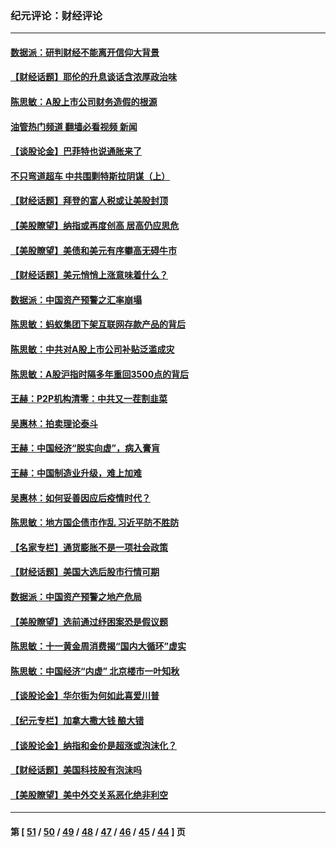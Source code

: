 ### 纪元评论：财经评论
---
#### [数据派：研判财经不能离开信仰大背景](../../pages/nsc1026/n12932684.md?05130330) 
#### [【财经话题】耶伦的升息谈话含浓厚政治味](../../pages/nsc1026/n12927299.md?05130330) 
#### [陈思敏：A股上市公司财务造假的根源](../../pages/nsc1026/n11229323.md?05130330) 
#### [油管热门频道 翻墙必看视频 新闻](ok?05130330)
#### [【谈股论金】巴菲特也说通胀来了](../../pages/nsc1026/n12922463.md?05130330) 
#### [不只弯道超车 中共围剿特斯拉阴谋（上）](../../pages/nsc1026/n12919595.md?05130330) 
#### [【财经话题】拜登的富人税或让美股封顶](../../pages/nsc1026/n12899125.md?05130330) 
#### [【美股瞭望】纳指或再度创高 居高仍应思危](../../pages/nsc1026/n12878350.md?05130330) 
#### [【美股瞭望】美债和美元有序攀高无碍牛市](../../pages/nsc1026/n12844459.md?05130330) 
#### [【财经话题】美元悄悄上涨意味着什么？](../../pages/nsc1026/n12798222.md?05130330) 
#### [数据派：中国资产预警之汇率崩塌](../../pages/nsc1026/n12774242.md?05130330) 
#### [陈思敏：蚂蚁集团下架互联网存款产品的背后](../../pages/nsc1026/n12719862.md?05130330) 
#### [陈思敏：中共对A股上市公司补贴泛滥成灾](../../pages/nsc1026/n12713263.md?05130330) 
#### [陈思敏：A股沪指时隔多年重回3500点的背后](../../pages/nsc1026/n12675538.md?05130330) 
#### [王赫：P2P机构清零：中共又一茬割韭菜](../../pages/nsc1026/n12614544.md?05130330) 
#### [吴惠林：拍卖理论泰斗](../../pages/nsc1026/n12591360.md?05130330) 
#### [王赫：中国经济“脱实向虚”，病入膏肓](../../pages/nsc1026/n12564946.md?05130330) 
#### [王赫：中国制造业升级，难上加难](../../pages/nsc1026/n12559461.md?05130330) 
#### [吴惠林：如何妥善因应后疫情时代？](../../pages/nsc1026/n12553885.md?05130330) 
#### [陈思敏：地方国企债市作乱 习近平防不胜防](../../pages/nsc1026/n12553384.md?05130330) 
#### [【名家专栏】通货膨胀不是一项社会政策](../../pages/nsc1026/n12528711.md?05130330) 
#### [【财经话题】美国大选后股市行情可期](../../pages/nsc1026/n12514949.md?05130330) 
#### [数据派：中国资产预警之地产危局](../../pages/nsc1026/n12490884.md?05130330) 
#### [【美股瞭望】选前通过纾困案恐是假议题](../../pages/nsc1026/n12487724.md?05130330) 
#### [陈思敏：十一黄金周消费揭“国内大循环”虚实](../../pages/nsc1026/n12468798.md?05130330) 
#### [陈思敏：中国经济“内虚” 北京楼市一叶知秋](../../pages/nsc1026/n12464918.md?05130330) 
#### [【谈股论金】华尔街为何如此喜爱川普](../../pages/nsc1026/n12460691.md?05130330) 
#### [【纪元专栏】加拿大撒大钱 酿大错](../../pages/nsc1026/n12406564.md?05130330) 
#### [【谈股论金】纳指和金价是超涨或泡沫化？](../../pages/nsc1026/n12315192.md?05130330) 
#### [【财经话题】美国科技股有泡沫吗](../../pages/nsc1026/n12298638.md?05130330) 
#### [【美股瞭望】美中外交关系恶化绝非利空](../../pages/nsc1026/n12282193.md?05130330) 

---
#### 第 [ [51](./51.md?05130330) / [50](./50.md?05130330) / [49](./49.md?05130330) / [48](./48.md?05130330) / [47](./47.md?05130330) / [46](./46.md?05130330) / [45](./45.md?05130330) / [44](./44.md?05130330) ] 页
